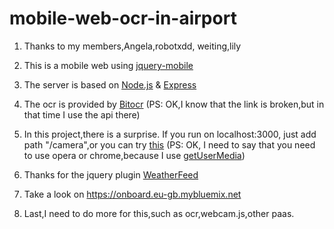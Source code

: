 # mobile-web-ocr-in-airport
1. Thanks to my members,Angela,robotxdd,
weiting,lily

1. This is a mobile web using [jquery-mobile](https://jquerymobile.com)

1. The server is based on [Node.js](https://nodejs.org) & [Express](http://expressjs.com)

1. The ocr is provided by [Bitocr](www.bitocr.com) (PS: OK,I know that the link is broken,but in that time I use the api there)

1. In this project,there is a surprise. If you run on localhost:3000, just add path "/camera",or you can try  [this](https://onboard.eu-gb.mybluemix.net/camera) (PS: OK, I need to say that you need to use opera or chrome,because I use [getUserMedia](http://caniuse.com/#search=getUserMedia))

1. Thanks for the jquery plugin [WeatherFeed](https://github.com/dhardin/WeatherFeed)

1. Take a look on https://onboard.eu-gb.mybluemix.net

1. Last,I need to do more for this,such as ocr,webcam.js,other paas.
